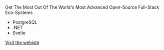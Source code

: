 Get The Most Out Of The World's Most Advanced Open-Source Full-Stack Eco-Systems
- PostgreSQL
- .NET
- Svelte

[Visit the webiste](https://vb-consulting.github.io/)

